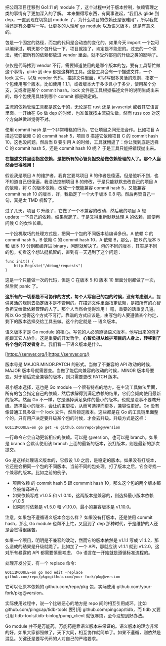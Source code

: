 把公司项目迁移到 Go1.11 的 module 了，这个过程中对于版本控制，依赖管理之类的事情有了更加深入的了解。
本来懒得写东西，有同事说起，“我们从 glide 到 dep，一直到现在切换到 module 了，为什么项目的依赖还是很难用”，所以我觉得还是有必要写一写。让更多的人理解 go module 以及语义版本，还是有意义的。

包是一个固定的路径，而包的代码是会动态的变化的。如果今天 import 一个包可以编译过，明天那个包升级一下，项目就挂了，肯定是不能忍的。过去的一个做法，我们把所有的依赖都放进 vendor 里面，就不受外部包的升级之类的影响了。

仅仅是代码拷到 vendor 不行，需要知道使用的是哪个版本的包，要有工具帮忙做这个事情，glide 到 dep 都是这样的工具。这些工具会有一个描述文件，一个 lock 文件，以及 vendor 代码。
描述文件里面，可以写很多灵活的规则，指定一个包使用哪个版本，比如使用 1.1.1，或者版本大于多少且小于多少，使用某个分支，又或者是某个 commit hash。lock 文件是工具根据描述文件的说明生成出来的，每个包使用具体到哪个 commit 都是确定的。

主流的依赖管理工具都是这么干的，无论是在 rust 还是 javascript 或者其它语言里面。一开始在 Go 做 dep 的时候，也准备就按主流搞法做，然而 russ cox 对这个方向越做越觉得不对。

使用 commit hash 是一个非常糟糕的行为，它让项目之间无法合作。比如项目 A 描述它要依赖 C 的 commit hash 5，项目 B 描述它依赖项目 C 的 commit hash 10，这也没问题。然后当 B 要引用 A 的时候，工具就懵逼了：你让我到底是选择 C 的 commit hash 5，还是 commit hash 10 呢？ 于是工具只能把错误抛出来。

**在描述文件里面指定依赖，是把所有的心智负担交给做依赖管理的人了。那个人当然会觉得难用！**

假设我是项目 A 的维护者，我肯定要骂项目 B 的作者是傻逼。但是他听不到，也不知道自己很傻逼，我没法控制项目 B 的修改，于是只能默默去改自己的项目 A 的依赖，将 C 的版本依赖，改成一个既能兼容 commit hash 5，又能兼容 commit hash 10 的版本，好，我指定了一个大于版本 0.8 吧。然后再赞自己一句，真是太 TMD 机智了。

过了几天，项目 C 升级了，它做了一个不兼容的改动，然后我的项目 A 想 update 一下自己的依赖，结果就跪了。于是又得重新默默处理 A 的依赖，顺便再问候 C 的女性长辈。

一个投机取巧的处理方式是，把同一个包的不同版本给编译多份。A 依赖 C 的 commit hash 5，B 依赖 C 的 commit hash 10，A 依赖 B，那么，把 B 的版本 5 和 版本 10 分别都编译进 binary，问题就解决了。包的不同的版本，其实是不同的包。初看这个想法挺机智的，直到有一天遇到了这个问题：

    func init() {
        http.Registe("/debug/requests")
    }

这是一个只能做一次的代码，但是 C 在版本 5 和 版本 10 里面分别都做了一次，然后就 panic 了。

**这所有的一切都是不可协作的方式，每个人写自己的包的时候，没有考虑别人**。提供灵活的规则去指定版本是不管用的。在描述文件里面指定依赖，是把所有的心智负担交给做依赖管理的人了。那个人当然会觉得难用！ 嗯，重要的话重复几遍。所以 Go 觉得这个方式不可行。靠谱的方式应该是，由写包的人要遵循某个约定，剩下的版本选择交给工具去做。这个约定就是 -- 语义版本。

语义版本才是 Go module 的核心。写包的人必须遵循语义版本，他写出来的包才能跟其它人协作。这是重要的开发哲学，**心智负担从维护项目的人身上，转移到了各个包的开发者身上**。我们看一下语义版本是什么。

[https://semver.org/](https://semver.org/)

版本号是 MAJOR.MINOR.PATCH 的形式。当做了不兼容的 API 改动的时候，MAJOR 版本号就需要变。当做了能后向兼容的改动的时候，MINOR 版本号要变。对于前后完全兼容的版本，则只需要更改 PATCH 版本。

最小版本选择，这也是 Go module 一个很有特点的地方。在主流工具做法里面，所有的包会指定自己的依赖，然后求解得到满足依赖的结果，它们会倾向使用最新的版本。然而 Go 不一样，它是选择满足条件的最小的版本。也就是没事不要瞎升级。选择最小的版本，会让约束更松，从而可选择而更多，兼容性更好。Go 没有像普通工具多做一个 lock 文件，然后锁定版本。这些都是在 Go 的工具链里面整个的。只有用户决定要升级某个包的时候，才会去升级。升级方式是这样：

    GO111MODULE=on go get -u github.com/repo/pkg@version

一行命令它会自动更新相应的依赖。可以是 @version，也可以是 branch。如果是 branch 会默认使用该 branch 上面的最新的版本，没打版本，则是最新的那次提交。

Go 是这样处理语义版本的，它假设 1.0 之后，是稳定的版本。如果没有打版本，它还是会把同一个包的不同版本，当前不同的包处理。打了版本之后，它会寻找一个兼容的版本。比如之前的例子，

* 项目依赖 的 commit hash 5 跟 commmit hash 10，那么这个包的两个版本都会被编译进去
* 如果依赖写成 v1.0.5 和 v1.0.10，这两版本是兼容的，则选择最小版本依赖 v1.0.5
* 如果同时依赖是 v1.5.0 和 v1.10.0，最小的兼容版本是 v1.10.0。

注意，如果包不遵循语义版本会怎么样？ 如果没有打版本，还是使用 commit hash，那么 Go module 也帮不上忙，又回到了 dep 那种时代，于是维护的人还是会觉得很痛苦。

如果一个项目，明明是不兼容的改动，然而它的版本依然是 v1.1.1 写成 v1.1.2，那么造成的结果是升级就跪了。比如加了一个 API，那就应该 v1.1.1 就到 v1.2.0。这对所有暴露的 API 都需要慎重考虑， Go 语言在一开始就是遵循标准流程的。

处理开发分支，有一个 replace 命令:

    GO111MODULE=on go mod edit -replace github.com/repo/pkg=github.com/your-fork/pkg@version

它可以让原本依赖的 github.com/repo/pkg 包，实际使用 github.com/your-fork/pkg@version。

实际使用过程中，说一个比较恶心的地方是 repo 间的相互引用成环。比如 github.com/pingcap/tidb-tools 要引用 github.com/pingcap/tidb，而 tidb 又要引用 tidb-tools/tidb-binlog/pump_client 就很麻烦，至今没想到好办法。

Go module 并不是万能药。万能药是靠语义版本来保证的。语义版本的理念非常的好，如果大家都照做了，天下大同，相互协作就简单了。如果不遵循，则依然是混乱。关键还是要写代码的人对自己的严格要求。
